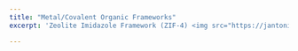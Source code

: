 ```yaml
---
title: "Metal/Covalent Organic Frameworks"
excerpt: 'Zeolite Imidazole Framework (ZIF-4) <img src="https://jantoniosantiz.github.io/jrodriguezantonio.github.io/images/Mo-ZIF4.png" style="max-width:200px; height:auto;" alt="ZIF-4" />'

---
```



